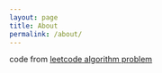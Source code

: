 ```yaml
---
layout: page
title: About
permalink: /about/
---
```


code from [leetcode algorithm problem](https://leetcode.com/problems)